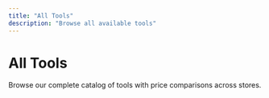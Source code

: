 ```yaml
---
title: "All Tools"
description: "Browse all available tools"
---
```


# All Tools

Browse our complete catalog of tools with price comparisons across stores.
